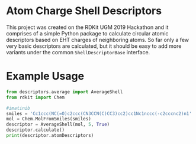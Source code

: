 # Atom Charge Shell Descriptors

This project was created on the RDKit UGM 2019 Hackathon and it comprises of a simple Python package to calculate circular atomic descriptors based on EHT charges of neighboring atoms. So far only a few very basic descriptors are calculated, but it should be easy to add more variants under the common `ShellDescriptorBase` interface.

# Example Usage

```python
from descriptors.average import AverageShell
from rdkit import Chem

#imatinib
smiles = 'Cc1ccc(NC(=O)c2ccc(CN3CCN(C)CC3)cc2)cc1Nc1nccc(-c2cccnc2)n1'
mol = Chem.MolFromSmiles(smiles)
descriptor = AverageShell(mol, 5, True)
descriptor.calculate()
print(descriptor.atomDescriptors)
```

